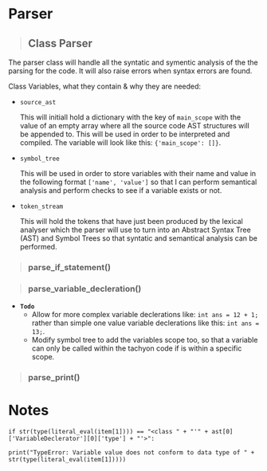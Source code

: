
# **Parser**

> ## **Class Parser**

The parser class will handle all the syntatic and symentic analysis of the the parsing for the code. It will also raise errors when syntax errors are found.

Class Variables, what they contain & why they are needed:

- `source_ast`

    This will initiall hold a dictionary with the key of `main_scope` with the value of an empty array where all the source code AST structures will be appended to. This will be used in order to be interpreted and compiled. The variable will look like this: `{'main_scope': []}`.

- `symbol_tree`

    This will be used in order to store variables with their name and value in the following format `['name', 'value']` so that I can perform semantical analysis and perform checks to see if a variable exists or not.

- `token_stream`

    This will hold the tokens that have just been produced by the lexical analyser which the parser will use to turn into an Abstract Syntax Tree (AST) and Symbol Trees so that syntatic and semantical analysis can be performed.

> ### **parse_if_statement()**


> ### **parse_variable_decleration()**

- **`Todo`**
    - Allow for more complex variable declerations like: `int ans = 12 + 1;` rather than simple one value variable declerations like this: `int ans = 13;`.
    - Modify symbol tree to add the variables scope too, so that a variable can only be called within the tachyon code if is within a specific scope.

> ### **parse_print()**



# Notes
    if str(type(literal_eval(item[1]))) == "<class " + "'" + ast[0]['VariableDeclerator'][0]['type'] + "'>":

    print("TypeError: Variable value does not conform to data type of " + str(type(literal_eval(item[1]))))
